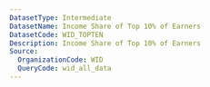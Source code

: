 ```yaml
---
DatasetType: Intermediate
DatasetName: Income Share of Top 10% of Earners
DatasetCode: WID_TOPTEN
Description: Income Share of Top 10% of Earners
Source:
  OrganizationCode: WID
  QueryCode: wid_all_data
---
```


